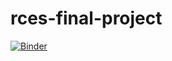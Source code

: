 # rces-final-project

[![Binder](https://mybinder.org/badge_logo.svg)](https://mybinder.org/v2/gh/pangeo-data/pangeo-docker-images.git/2022.09.21?urlpath=git-pull%3Frepo%3Dhttps%253A%252F%252Fgithub.com%252Faandishah%252Frces-final-project.git%26urlpath%3Dlab%252Ftree%252Frces-final-project%252FASamara_Final_Project.ipynb%26branch%3Dmain)

<!--- [![Binder](https://mybinder.org/badge_logo.svg)](https://mybinder.org/v2/gh/aandishah/rces-final-project.git/HEAD?labpath=ASamara_Final_Project.ipynb) ---> 